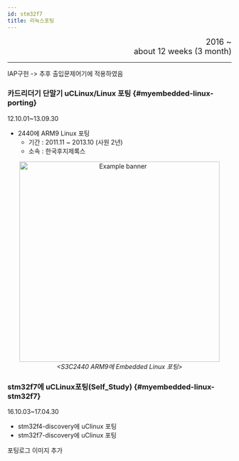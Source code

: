 ```yaml
---
id: stm32f7
title: 리눅스포팅
---
```


<div align="right">
  <font size="4">
    2016 ~ <br/>
		about 12 weeks (3 month)
  </font>
</div>

---

IAP구헌 -> 추후 출입문제어기에 적용하였음

### 카드리더기 단말기 uCLinux/Linux 포팅 {#myembedded-linux-porting}

12.10.01~13.09.30
* 2440에 ARM9 Linux 포팅
  * 기간 : 2011.11 ~ 2013.10 (사원 2년)
  * 소속 : 한국후지제록스

<p align="center">
	<img
		src={require('/img/3_embedded/img3_2_arm9_linux_porting.png').default}
		width="450"
		alt="Example banner"
	/><br/><em>&lt;S3C2440 ARM9에 Embedded Linux 포팅&gt;</em>
</p>

### stm32f7에 uCLinux포팅(Self_Study) {#myembedded-linux-stm32f7}

16.10.03~17.04.30
* stm32f4-discovery에 uClinux 포팅
* stm32f7-discovery에 uClinux 포팅

포팅로그 이미지 추가

